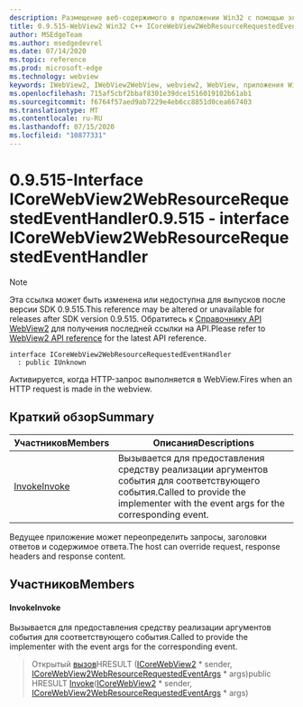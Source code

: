 ```yaml
---
description: Размещение веб-содержимого в приложении Win32 с помощью элемента управления Microsoft Edge WebView2
title: 0.9.515-WebView2 Win32 C++ ICoreWebView2WebResourceRequestedEventHandler
author: MSEdgeTeam
ms.author: msedgedevrel
ms.date: 07/14/2020
ms.topic: reference
ms.prod: microsoft-edge
ms.technology: webview
keywords: IWebView2, IWebView2WebView, webview2, WebView, приложения Win32, Win32, EDGE, ICoreWebView2, ICoreWebView2Controller, элемент управления "веб-браузер", HTML Edge
ms.openlocfilehash: 715af5cbf2bbaf8301e39dce1516019102b61ab1
ms.sourcegitcommit: f6764f57aed9ab7229e4eb6cc8851d0cea667403
ms.translationtype: MT
ms.contentlocale: ru-RU
ms.lasthandoff: 07/15/2020
ms.locfileid: "10877331"
---
```

# <span data-ttu-id="7d4a5-104">0.9.515-Interface ICoreWebView2WebResourceRequestedEventHandler</span><span class="sxs-lookup"><span data-stu-id="7d4a5-104">0.9.515 - interface ICoreWebView2WebResourceRequestedEventHandler</span></span> 

> [!NOTE]
> <span data-ttu-id="7d4a5-105">Эта ссылка может быть изменена или недоступна для выпусков после версии SDK 0.9.515.</span><span class="sxs-lookup"><span data-stu-id="7d4a5-105">This reference may be altered or unavailable for releases after SDK version 0.9.515.</span></span> <span data-ttu-id="7d4a5-106">Обратитесь к [Справочнику API WebView2](../../../webview2-api-reference.md) для получения последней ссылки на API.</span><span class="sxs-lookup"><span data-stu-id="7d4a5-106">Please refer to [WebView2 API reference](../../../webview2-api-reference.md) for the latest API reference.</span></span>

```
interface ICoreWebView2WebResourceRequestedEventHandler
  : public IUnknown
```

<span data-ttu-id="7d4a5-107">Активируется, когда HTTP-запрос выполняется в WebView.</span><span class="sxs-lookup"><span data-stu-id="7d4a5-107">Fires when an HTTP request is made in the webview.</span></span>

## <span data-ttu-id="7d4a5-108">Краткий обзор</span><span class="sxs-lookup"><span data-stu-id="7d4a5-108">Summary</span></span>

 <span data-ttu-id="7d4a5-109">Участников</span><span class="sxs-lookup"><span data-stu-id="7d4a5-109">Members</span></span>                        | <span data-ttu-id="7d4a5-110">Описания</span><span class="sxs-lookup"><span data-stu-id="7d4a5-110">Descriptions</span></span>
--------------------------------|---------------------------------------------
[<span data-ttu-id="7d4a5-111">Invoke</span><span class="sxs-lookup"><span data-stu-id="7d4a5-111">Invoke</span></span>](#invoke) | <span data-ttu-id="7d4a5-112">Вызывается для предоставления средству реализации аргументов события для соответствующего события.</span><span class="sxs-lookup"><span data-stu-id="7d4a5-112">Called to provide the implementer with the event args for the corresponding event.</span></span>

<span data-ttu-id="7d4a5-113">Ведущее приложение может переопределить запросы, заголовки ответов и содержимое ответа.</span><span class="sxs-lookup"><span data-stu-id="7d4a5-113">The host can override request, response headers and response content.</span></span>

## <span data-ttu-id="7d4a5-114">Участников</span><span class="sxs-lookup"><span data-stu-id="7d4a5-114">Members</span></span>

#### <span data-ttu-id="7d4a5-115">Invoke</span><span class="sxs-lookup"><span data-stu-id="7d4a5-115">Invoke</span></span> 

<span data-ttu-id="7d4a5-116">Вызывается для предоставления средству реализации аргументов события для соответствующего события.</span><span class="sxs-lookup"><span data-stu-id="7d4a5-116">Called to provide the implementer with the event args for the corresponding event.</span></span>

> <span data-ttu-id="7d4a5-117">Открытый [вызов](#invoke)HRESULT ([ICoreWebView2](icorewebview2.md) \* sender, [ICoreWebView2WebResourceRequestedEventArgs](icorewebview2webresourcerequestedeventargs.md) \* args)</span><span class="sxs-lookup"><span data-stu-id="7d4a5-117">public HRESULT [Invoke](#invoke)([ICoreWebView2](icorewebview2.md) \* sender, [ICoreWebView2WebResourceRequestedEventArgs](icorewebview2webresourcerequestedeventargs.md) \* args)</span></span>

